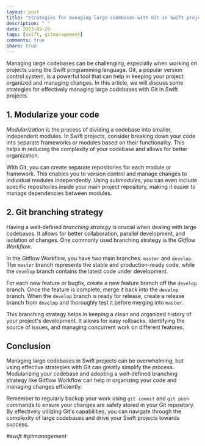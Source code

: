 ```yaml
---
layout: post
title: "Strategies for managing large codebases with Git in Swift projects"
description: " "
date: 2023-09-28
tags: [swift, gitmanagement]
comments: true
share: true
---
```


Managing large codebases can be challenging, especially when working on projects using the Swift programming language. Git, a popular version control system, is a powerful tool that can help in keeping your project organized and managing changes. In this article, we will discuss some strategies for effectively managing large codebases with Git in Swift projects.

## 1. Modularize your code

*Modularization* is the process of dividing a codebase into smaller, independent modules. In Swift projects, consider breaking down your code into separate frameworks or modules based on their functionality. This helps in reducing the complexity of your codebase and allows for better organization.

With Git, you can create separate repositories for each module or framework. This enables you to version control and manage changes to individual modules independently. Using *submodules*, you can even include specific repositories inside your main project repository, making it easier to manage dependencies between modules.

## 2. Git branching strategy

Having a well-defined *branching strategy* is crucial when dealing with large codebases. It allows for better collaboration, parallel development, and isolation of changes. One commonly used branching strategy is the *Gitflow Workflow*.

In the Gitflow Workflow, you have two main branches: `master` and `develop`. The `master` branch represents the stable and production-ready code, while the `develop` branch contains the latest code under development. 

For each new feature or bugfix, create a new feature branch off the `develop` branch. Once the feature is complete, merge it back into the `develop` branch. When the `develop` branch is ready for release, create a release branch from `develop` and thoroughly test it before merging into `master`.

This branching strategy helps in keeping a clean and organized history of your project's development. It allows for easy rollbacks, identifying the source of issues, and managing concurrent work on different features.

## Conclusion

Managing large codebases in Swift projects can be overwhelming, but using effective strategies with Git can greatly simplify the process. Modularizing your codebase and adopting a well-defined branching strategy like Gitflow Workflow can help in organizing your code and managing changes efficiently.

Remember to regularly backup your work using `git commit` and `git push` commands to ensure your changes are safely stored in your Git repository. By effectively utilizing Git's capabilities, you can navigate through the complexity of large codebases and drive your Swift projects towards success.

*#swift #gitmanagement*